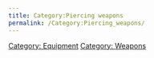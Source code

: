 ```yaml
---
title: Category:Piercing weapons
permalink: /Category:Piercing_weapons/
---
```


[Category: Equipment](Category:_Equipment "wikilink") [Category:
Weapons](Category:_Weapons "wikilink")